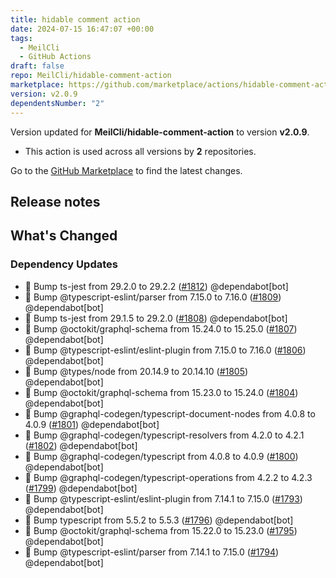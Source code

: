 ```yaml
---
title: hidable comment action
date: 2024-07-15 16:47:07 +00:00
tags:
  - MeilCli
  - GitHub Actions
draft: false
repo: MeilCli/hidable-comment-action
marketplace: https://github.com/marketplace/actions/hidable-comment-action
version: v2.0.9
dependentsNumber: "2"
---
```



Version updated for **MeilCli/hidable-comment-action** to version **v2.0.9**.
- This action is used across all versions by **2** repositories.

Go to the [GitHub Marketplace](https://github.com/marketplace/actions/hidable-comment-action) to find the latest changes.

## Release notes

## What's Changed
### Dependency Updates
- :green_book: Bump ts-jest from 29.2.0 to 29.2.2 ([#1812](https://github.com/MeilCli/hidable-comment-action/pull/1812)) @dependabot[bot]
- :green_book: Bump @typescript-eslint/parser from 7.15.0 to 7.16.0 ([#1809](https://github.com/MeilCli/hidable-comment-action/pull/1809)) @dependabot[bot]
- :green_book: Bump ts-jest from 29.1.5 to 29.2.0 ([#1808](https://github.com/MeilCli/hidable-comment-action/pull/1808)) @dependabot[bot]
- :green_book: Bump @octokit/graphql-schema from 15.24.0 to 15.25.0 ([#1807](https://github.com/MeilCli/hidable-comment-action/pull/1807)) @dependabot[bot]
- :green_book: Bump @typescript-eslint/eslint-plugin from 7.15.0 to 7.16.0 ([#1806](https://github.com/MeilCli/hidable-comment-action/pull/1806)) @dependabot[bot]
- :green_book: Bump @types/node from 20.14.9 to 20.14.10 ([#1805](https://github.com/MeilCli/hidable-comment-action/pull/1805)) @dependabot[bot]
- :green_book: Bump @octokit/graphql-schema from 15.23.0 to 15.24.0 ([#1804](https://github.com/MeilCli/hidable-comment-action/pull/1804)) @dependabot[bot]
- :green_book: Bump @graphql-codegen/typescript-document-nodes from 4.0.8 to 4.0.9 ([#1801](https://github.com/MeilCli/hidable-comment-action/pull/1801)) @dependabot[bot]
- :green_book: Bump @graphql-codegen/typescript-resolvers from 4.2.0 to 4.2.1 ([#1802](https://github.com/MeilCli/hidable-comment-action/pull/1802)) @dependabot[bot]
- :green_book: Bump @graphql-codegen/typescript from 4.0.8 to 4.0.9 ([#1800](https://github.com/MeilCli/hidable-comment-action/pull/1800)) @dependabot[bot]
- :green_book: Bump @graphql-codegen/typescript-operations from 4.2.2 to 4.2.3 ([#1799](https://github.com/MeilCli/hidable-comment-action/pull/1799)) @dependabot[bot]
- :green_book: Bump @typescript-eslint/eslint-plugin from 7.14.1 to 7.15.0 ([#1793](https://github.com/MeilCli/hidable-comment-action/pull/1793)) @dependabot[bot]
- :green_book: Bump typescript from 5.5.2 to 5.5.3 ([#1796](https://github.com/MeilCli/hidable-comment-action/pull/1796)) @dependabot[bot]
- :green_book: Bump @octokit/graphql-schema from 15.22.0 to 15.23.0 ([#1795](https://github.com/MeilCli/hidable-comment-action/pull/1795)) @dependabot[bot]
- :green_book: Bump @typescript-eslint/parser from 7.14.1 to 7.15.0 ([#1794](https://github.com/MeilCli/hidable-comment-action/pull/1794)) @dependabot[bot]

